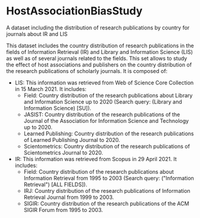 # HostAssociationBiasStudy
A dataset including the distribution of research publications by country for journals about IR and LIS

This dataset includes the country distribution of research publications in the fields of Information Retrieval (IR) and Library and Information Science (LIS) as well as of several journals related to the fields. This set allows to study the effect of host associations and publishers on the country distribution of the research publications of scholarly journals. It is composed of:
* LIS: This information was retrieved from Web of Science Core Collection in 15 March 2021. It includes:
  * Field: Country distribution of the research publications about Library and Information Science up to 2020  (Search query: (Library and Information Science) [SU]).
  * JASIST: Country distribution of the research publications of the Journal of the Association for Information Science and Technology up to 2020.
  * Learned Publishing: Country distribution of the research publications of Learned Publishing Journal to 2020.
  * Scientometrics: Country distribution of the research publications of Scientometrics Journal to 2020.
* IR: This information was retrieved from Scopus in 29 April 2021. It includes:
  * Field: Country distribution of the research publications about Information Retrieval from 1995 to 2003 (Search query: ("Information Retrieval") [ALL FIELDS]).
  * IRJ: Country distribution of the research publications of Information Retrieval Journal from 1999 to 2003.
  * SIGIR: Country distribution of the research publications of the ACM SIGIR Forum from 1995 to 2003.

